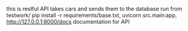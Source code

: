 this is restful API 
takes cars and sends them to the database
run from testwork/ pip install -r requirements/base.txt, uvicorn src.main:app, http://127.0.0.1:8000/docs documentation for API
